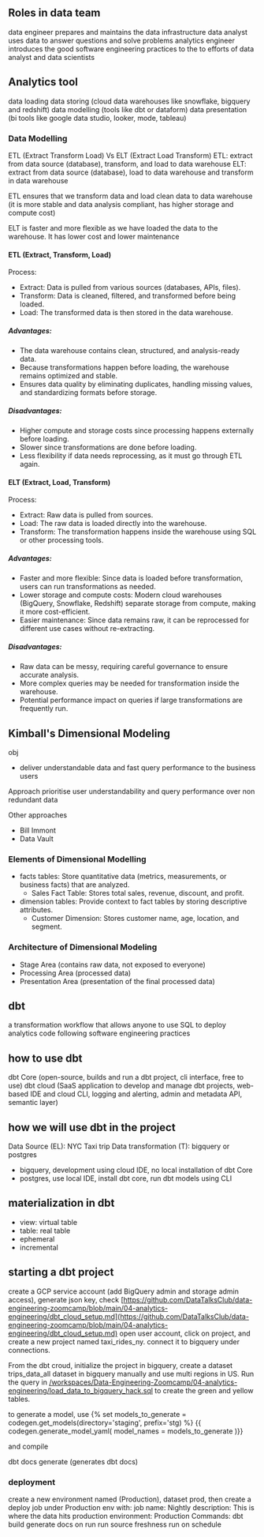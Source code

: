 ## Roles in data team
data engineer prepares and maintains the data infrastructure
data analyst uses data to answer questions and solve problems
analytics engineer introduces the good software engineering practices to the to efforts of data analyst and data scientists

## Analytics tool
data loading
data storing (cloud data warehouses like snowflake, bigquery and redshift)
data modelling (tools like dbt or dataform)
data presentation (bi tools like google data studio, looker, mode, tableau)

### Data Modelling

ETL (Extract Transform Load) Vs ELT (Extract Load Transform)
ETL: extract from data source (database), transform, and load to data warehouse
ELT: extract from data source (database),  load to data warehouse and transform in data warehouse

ETL ensures that we transform data and load clean data to data warehouse (it is more stable and data analysis compliant, has higher storage and compute cost)

ELT is faster and more flexible as we have loaded the data to the warehouse. It has lower cost and lower maintenance

#### ETL (Extract, Transform, Load)
Process:

- Extract: Data is pulled from various sources (databases, APIs, files).
- Transform: Data is cleaned, filtered, and transformed before being loaded.
- Load: The transformed data is then stored in the data warehouse.

##### Advantages:

- The data warehouse contains clean, structured, and analysis-ready data.
- Because transformations happen before loading, the warehouse remains optimized and stable.
- Ensures data quality by eliminating duplicates, handling missing values, and standardizing formats before storage.

##### Disadvantages:

- Higher compute and storage costs since processing happens externally before loading.
- Slower since transformations are done before loading.
- Less flexibility if data needs reprocessing, as it must go through ETL again.


#### ELT (Extract, Load, Transform)
Process:

- Extract: Raw data is pulled from sources.
- Load: The raw data is loaded directly into the warehouse.
- Transform: The transformation happens inside the warehouse using SQL or other processing tools.

##### Advantages:

- Faster and more flexible: Since data is loaded before transformation, users can run transformations as needed.
- Lower storage and compute costs: Modern cloud warehouses (BigQuery, Snowflake, Redshift) separate storage from compute, making it more cost-efficient.
- Easier maintenance: Since data remains raw, it can be reprocessed for different use cases without re-extracting.

##### Disadvantages:

- Raw data can be messy, requiring careful governance to ensure accurate analysis.
- More complex queries may be needed for transformation inside the warehouse.
- Potential performance impact on queries if large transformations are frequently run.

## Kimball's Dimensional Modeling
obj
- deliver understandable data and fast query performance to the business users

Approach
prioritise user understandability and query performance over non redundant data 

Other approaches
- Bill Immont
- Data Vault

### Elements of Dimensional Modelling

- facts tables: Store quantitative data (metrics, measurements, or business facts) that are analyzed. 
    - Sales Fact Table: Stores total sales, revenue, discount, and profit.
- dimension tables: Provide context to fact tables by storing descriptive attributes.
    - Customer Dimension: Stores customer name, age, location, and segment.

### Architecture of Dimensional Modeling

- Stage Area (contains raw data, not exposed to everyone)
- Processing Area (processed data)
- Presentation Area (presentation of the final processed data)

## dbt
a transformation workflow that allows anyone to use SQL to deploy analytics code following software engineering practices

## how to use dbt
dbt Core (open-source, builds and run a dbt project, cli interface, free to use)
dbt cloud (SaaS application to develop and manage dbt projects, web-based IDE and cloud CLI, logging and alerting, admin and metadata API, semantic layer)

## how we will use dbt in the project
Data Source (EL): NYC Taxi trip
Data transformation (T): bigquery or postgres
- bigquery, development using cloud IDE, no local installation of dbt Core
- postgres, use local IDE, install dbt core, run dbt models using CLI

## materialization in dbt
- view: virtual table
- table: real table
- ephemeral
- incremental

## starting a dbt project
create a GCP service account (add BigQuery admin and storage admin access), generate json key, check [https://github.com/DataTalksClub/data-engineering-zoomcamp/blob/main/04-analytics-engineering/dbt_cloud_setup.md](https://github.com/DataTalksClub/data-engineering-zoomcamp/blob/main/04-analytics-engineering/dbt_cloud_setup.md)
open user account, click on project, and create a new project named taxi_rides_ny. connect it to bigquery under connections. 

From the dbt croud, initialize the project
in bigquery, create a dataset trips_data_all dataset in bigquery manually and use multi regions in US. Run the query in [/workspaces/Data-Engineering-Zoomcamp/04-analytics-engineering/load_data_to_bigquery_hack.sql](/workspaces/Data-Engineering-Zoomcamp/04-analytics-engineering/load_data_to_bigquery_hack.sql) to create the green and yellow tables.

to generate a model, use 
{% set models_to_generate = codegen.get_models(directory='staging', prefix='stg) %}
{{ codegen.generate_model_yaml(
    model_names = models_to_generate
)}}

and compile

dbt docs generate (generates dbt docs)

### deployment
create a new environment named (Production), dataset prod, then create a deploy job under Production env with:
job name: Nightly
description: This is where the data hits production
environment: Production
Commands: dbt build
generate docs on run
run source freshness
run on schedule